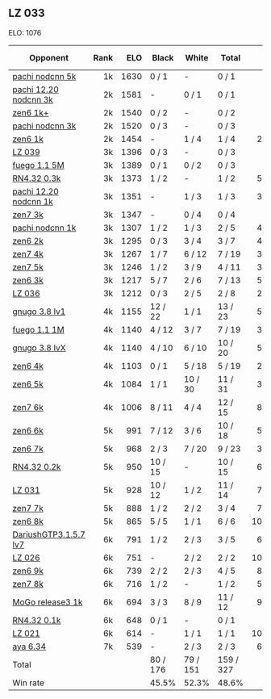 ## LZ 033 ##

ELO: 1076

Opponent | Rank | ELO | Black | White | Total | Win rate
---------|-----:|----:|-------|-------|-------|-------:
[pachi nodcnn 5k](pachi%20nodcnn%205k.md) | 1k | 1630 | 0 / 1 | - | 0 / 1 | 0.0%
[pachi 12.20 nodcnn 3k](pachi%2012.20%20nodcnn%203k.md) | 2k | 1581 | - | 0 / 1 | 0 / 1 | 0.0%
[zen6 1k+](zen6%201k+.md) | 2k | 1540 | 0 / 2 | - | 0 / 2 | 0.0%
[pachi nodcnn 3k](pachi%20nodcnn%203k.md) | 2k | 1520 | 0 / 3 | - | 0 / 3 | 0.0%
[zen6 1k](zen6%201k.md) | 2k | 1454 | - | 1 / 4 | 1 / 4 | 25.0%
[LZ 039](LZ%20039.md) | 3k | 1396 | 0 / 3 | - | 0 / 3 | 0.0%
[fuego 1.1 5M](fuego%201.1%205M.md) | 3k | 1389 | 0 / 1 | 0 / 2 | 0 / 3 | 0.0%
[RN4.32 0.3k](RN4.32%200.3k.md) | 3k | 1373 | 1 / 2 | - | 1 / 2 | 50.0%
[pachi 12.20 nodcnn 1k](pachi%2012.20%20nodcnn%201k.md) | 3k | 1351 | - | 1 / 3 | 1 / 3 | 33.3%
[zen7 3k](zen7%203k.md) | 3k | 1347 | - | 0 / 4 | 0 / 4 | 0.0%
[pachi nodcnn 1k](pachi%20nodcnn%201k.md) | 3k | 1307 | 1 / 2 | 1 / 3 | 2 / 5 | 40.0%
[zen6 2k](zen6%202k.md) | 3k | 1295 | 0 / 3 | 3 / 4 | 3 / 7 | 42.9%
[zen7 4k](zen7%204k.md) | 3k | 1267 | 1 / 7 | 6 / 12 | 7 / 19 | 36.8%
[zen7 5k](zen7%205k.md) | 3k | 1246 | 1 / 2 | 3 / 9 | 4 / 11 | 36.4%
[zen6 3k](zen6%203k.md) | 3k | 1217 | 5 / 7 | 2 / 6 | 7 / 13 | 53.8%
[LZ 036](LZ%20036.md) | 3k | 1212 | 0 / 3 | 2 / 5 | 2 / 8 | 25.0%
[gnugo 3.8 lv1](gnugo%203.8%20lv1.md) | 4k | 1155 | 12 / 22 | 1 / 1 | 13 / 23 | 56.5%
[fuego 1.1 1M](fuego%201.1%201M.md) | 4k | 1140 | 4 / 12 | 3 / 7 | 7 / 19 | 36.8%
[gnugo 3.8 lvX](gnugo%203.8%20lvX.md) | 4k | 1140 | 4 / 10 | 6 / 10 | 10 / 20 | 50.0%
[zen6 4k](zen6%204k.md) | 4k | 1103 | 0 / 1 | 5 / 18 | 5 / 19 | 26.3%
[zen6 5k](zen6%205k.md) | 4k | 1084 | 1 / 1 | 10 / 30 | 11 / 31 | 35.5%
[zen7 6k](zen7%206k.md) | 4k | 1006 | 8 / 11 | 4 / 4 | 12 / 15 | 80.0%
[zen6 6k](zen6%206k.md) | 5k | 991 | 7 / 12 | 3 / 6 | 10 / 18 | 55.6%
[zen6 7k](zen6%207k.md) | 5k | 968 | 2 / 3 | 7 / 20 | 9 / 23 | 39.1%
[RN4.32 0.2k](RN4.32%200.2k.md) | 5k | 950 | 10 / 15 | - | 10 / 15 | 66.7%
[LZ 031](LZ%20031.md) | 5k | 928 | 10 / 12 | 1 / 2 | 11 / 14 | 78.6%
[zen7 7k](zen7%207k.md) | 5k | 888 | 1 / 2 | 2 / 2 | 3 / 4 | 75.0%
[zen6 8k](zen6%208k.md) | 5k | 865 | 5 / 5 | 1 / 1 | 6 / 6 | 100.0%
[DariushGTP3.1.5.7 lv7](DariushGTP3.1.5.7%20lv7.md) | 6k | 791 | 1 / 2 | 2 / 3 | 3 / 5 | 60.0%
[LZ 026](LZ%20026.md) | 6k | 751 | - | 2 / 2 | 2 / 2 | 100.0%
[zen6 9k](zen6%209k.md) | 6k | 739 | 2 / 2 | 2 / 3 | 4 / 5 | 80.0%
[zen7 8k](zen7%208k.md) | 6k | 716 | 1 / 2 | - | 1 / 2 | 50.0%
[MoGo release3 1k](MoGo%20release3%201k.md) | 6k | 694 | 3 / 3 | 8 / 9 | 11 / 12 | 91.7%
[RN4.32 0.1k](RN4.32%200.1k.md) | 6k | 648 | 0 / 1 | - | 0 / 1 | 0.0%
[LZ 021](LZ%20021.md) | 6k | 614 | - | 1 / 1 | 1 / 1 | 100.0%
[aya 6.34](aya%206.34.md) | 7k | 539 | - | 2 / 3 | 2 / 3 | 66.7%
Total | | | 80 / 176 | 79 / 151 | 159 / 327 | 
Win rate| | | 45.5% | 52.3% | 48.6% | 
